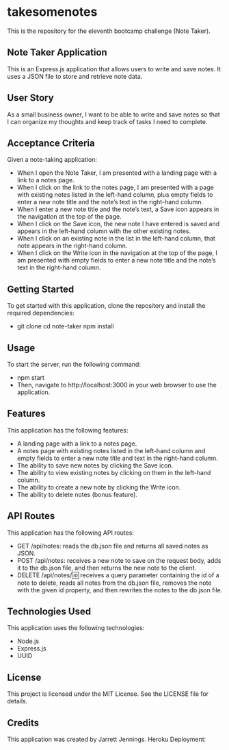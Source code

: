 # takesomenotes
This is the repository for the eleventh bootcamp challenge (Note Taker).

## Note Taker Application
This is an Express.js application that allows users to write and save notes. It uses a JSON file to store and retrieve note data.

## User Story
As a small business owner, I want to be able to write and save notes so that I can organize my thoughts and keep track of tasks I need to complete.

## Acceptance Criteria
Given a note-taking application:
*	When I open the Note Taker, I am presented with a landing page with a link to a notes page.
*	When I click on the link to the notes page, I am presented with a page with existing notes listed in the left-hand column, plus empty fields to enter a new note title and the note’s text in the right-hand column.
*	When I enter a new note title and the note’s text, a Save icon appears in the navigation at the top of the page.
*	When I click on the Save icon, the new note I have entered is saved and appears in the left-hand column with the other existing notes.
*	When I click on an existing note in the list in the left-hand column, that note appears in the right-hand column.
*	When I click on the Write icon in the navigation at the top of the page, I am presented with empty fields to enter a new note title and the note’s text in the right-hand column.

## Getting Started
To get started with this application, clone the repository and install the required dependencies:
* git clone <repository-url> cd note-taker npm install 

## Usage
To start the server, run the following command:
* npm start 
* Then, navigate to http://localhost:3000 in your web browser to use the application.

## Features
This application has the following features:
*	A landing page with a link to a notes page.
*	A notes page with existing notes listed in the left-hand column and empty fields to enter a new note title and text in the right-hand column.
*	The ability to save new notes by clicking the Save icon.
*	The ability to view existing notes by clicking on them in the left-hand column.
* The ability to create a new note by clicking the Write icon.
*	The ability to delete notes (bonus feature).

## API Routes
This application has the following API routes:
*	GET /api/notes: reads the db.json file and returns all saved notes as JSON.
*	POST /api/notes: receives a new note to save on the request body, adds it to the db.json file, and then returns the new note to the client.
*	DELETE /api/notes/:id: receives a query parameter containing the id of a note to delete, reads all notes from the db.json file, removes the note with the given id property, and then rewrites the notes to the db.json file.

## Technologies Used
This application uses the following technologies:
*	Node.js
*	Express.js
*	UUID

## License
This project is licensed under the MIT License. See the LICENSE file for details.

## Credits
This application was created by Jarrett Jennings.
Heroku Deployment:
